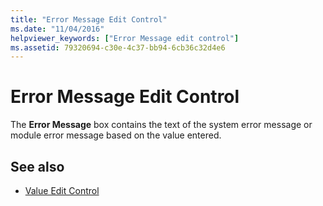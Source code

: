```yaml
---
title: "Error Message Edit Control"
ms.date: "11/04/2016"
helpviewer_keywords: ["Error Message edit control"]
ms.assetid: 79320694-c30e-4c37-bb94-6cb36c32d4e6
---
```

# Error Message Edit Control

The **Error Message** box contains the text of the system error message or module error message based on the value entered.

## See also

- [Value Edit Control](../../build/reference/value-edit-control.md)
